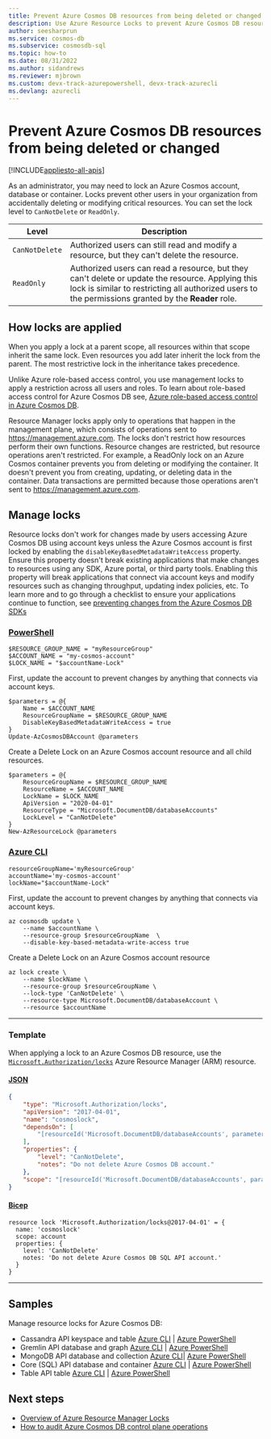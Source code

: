 ```yaml
---
title: Prevent Azure Cosmos DB resources from being deleted or changed
description: Use Azure Resource Locks to prevent Azure Cosmos DB resources from being deleted or changed. 
author: seesharprun
ms.service: cosmos-db
ms.subservice: cosmosdb-sql
ms.topic: how-to
ms.date: 08/31/2022
ms.author: sidandrews
ms.reviewer: mjbrown 
ms.custom: devx-track-azurepowershell, devx-track-azurecli 
ms.devlang: azurecli
---
```


# Prevent Azure Cosmos DB resources from being deleted or changed

[!INCLUDE[appliesto-all-apis](includes/appliesto-all-apis.md)]

As an administrator, you may need to lock an Azure Cosmos account, database or container. Locks prevent other users in your organization from accidentally deleting or modifying critical resources. You can set the lock level to ``CanNotDelete`` or ``ReadOnly``.

| Level | Description |
| --- | --- |
| ``CanNotDelete`` | Authorized users can still read and modify a resource, but they can't delete the resource. |
| ``ReadOnly`` | Authorized users can read a resource, but they can't delete or update the resource. Applying this lock is similar to restricting all authorized users to the permissions granted by the **Reader** role. |

## How locks are applied

When you apply a lock at a parent scope, all resources within that scope inherit the same lock. Even resources you add later inherit the lock from the parent. The most restrictive lock in the inheritance takes precedence.

Unlike Azure role-based access control, you use management locks to apply a restriction across all users and roles. To learn about role-based access control for Azure Cosmos DB see, [Azure role-based access control in Azure Cosmos DB](role-based-access-control.md).

Resource Manager locks apply only to operations that happen in the management plane, which consists of operations sent to <https://management.azure.com>. The locks don't restrict how resources perform their own functions. Resource changes are restricted, but resource operations aren't restricted. For example, a ReadOnly lock on an Azure Cosmos container prevents you from deleting or modifying the container. It doesn't prevent you from creating, updating, or deleting data in the container. Data transactions are permitted because those operations aren't sent to <https://management.azure.com>.

## Manage locks

Resource locks don't work for changes made by users accessing Azure Cosmos DB using account keys unless the Azure Cosmos account is first locked by enabling the ``disableKeyBasedMetadataWriteAccess`` property. Ensure this property doesn't break existing applications that make changes to resources using any SDK, Azure portal, or third party tools. Enabling this property will break applications that connect via account keys and modify resources such as changing throughput, updating index policies, etc. To learn more and to go through a checklist to ensure your applications continue to function, see [preventing changes from the Azure Cosmos DB SDKs](role-based-access-control.md#prevent-sdk-changes)

### [PowerShell](#tab/powershell)

```powershell-interactive
$RESOURCE_GROUP_NAME = "myResourceGroup"
$ACCOUNT_NAME = "my-cosmos-account"
$LOCK_NAME = "$accountName-Lock"
```

First, update the account to prevent changes by anything that connects via account keys.

```powershell-interactive
$parameters = @{
    Name = $ACCOUNT_NAME
    ResourceGroupName = $RESOURCE_GROUP_NAME
    DisableKeyBasedMetadataWriteAccess = true
}
Update-AzCosmosDBAccount @parameters
```

Create a Delete Lock on an Azure Cosmos account resource and all child resources.

```powershell-interactive
$parameters = @{
    ResourceGroupName = $RESOURCE_GROUP_NAME
    ResourceName = $ACCOUNT_NAME
    LockName = $LOCK_NAME
    ApiVersion = "2020-04-01"
    ResourceType = "Microsoft.DocumentDB/databaseAccounts"
    LockLevel = "CanNotDelete"
}
New-AzResourceLock @parameters
```

### [Azure CLI](#tab/azure-cli)

```azurecli-interactive
resourceGroupName='myResourceGroup'
accountName='my-cosmos-account'
lockName="$accountName-Lock"
```

First, update the account to prevent changes by anything that connects via account keys.

```azurecli-interactive
az cosmosdb update \
    --name $accountName \
    --resource-group $resourceGroupName  \
    --disable-key-based-metadata-write-access true
```

Create a Delete Lock on an Azure Cosmos account resource

```azurecli-interactive
az lock create \
    --name $lockName \
    --resource-group $resourceGroupName \
    --lock-type 'CanNotDelete' \
    --resource-type Microsoft.DocumentDB/databaseAccount \
    --resource $accountName
```

---

### Template

When applying a lock to an Azure Cosmos DB resource, use the [``Microsoft.Authorization/locks``](/azure/templates/microsoft.authorization/2017-04-01/locks) Azure Resource Manager (ARM) resource.

#### [JSON](#tab/json)

```json
{
    "type": "Microsoft.Authorization/locks",
    "apiVersion": "2017-04-01",
    "name": "cosmoslock",
    "dependsOn": [
        "[resourceId('Microsoft.DocumentDB/databaseAccounts', parameters('accountName'))]"
    ],
    "properties": {
        "level": "CanNotDelete",
        "notes": "Do not delete Azure Cosmos DB account."
    },
    "scope": "[resourceId('Microsoft.DocumentDB/databaseAccounts', parameters('accountName'))]"
}
```

#### [Bicep](#tab/bicep)

```bicep
resource lock 'Microsoft.Authorization/locks@2017-04-01' = {
  name: 'cosmoslock'
  scope: account
  properties: {
    level: 'CanNotDelete'
    notes: 'Do not delete Azure Cosmos DB SQL API account.'
  }
}
```

---

## Samples

Manage resource locks for Azure Cosmos DB:

- Cassandra API keyspace and table [Azure CLI](scripts\cli\cassandra\lock.md) | [Azure PowerShell](scripts\powershell\cassandra\lock.md)
- Gremlin API database and graph [Azure CLI](scripts\cli\gremlin\lock.md) | [Azure PowerShell](scripts\powershell\gremlin\lock.md)
- MongoDB API database and collection [Azure CLI](scripts\cli\mongodb\lock.md)| [Azure PowerShell](scripts\powershell\mongodb\lock.md)
- Core (SQL) API database and container [Azure CLI](scripts\cli\sql\lock.md) | [Azure PowerShell](scripts\powershell\sql\lock.md)
- Table API table [Azure CLI](scripts\cli\table\lock.md) | [Azure PowerShell](scripts\powershell\table\lock.md)

## Next steps

- [Overview of Azure Resource Manager Locks](../azure-resource-manager/management/lock-resources.md)
- [How to audit Azure Cosmos DB control plane operations](audit-control-plane-logs.md)
